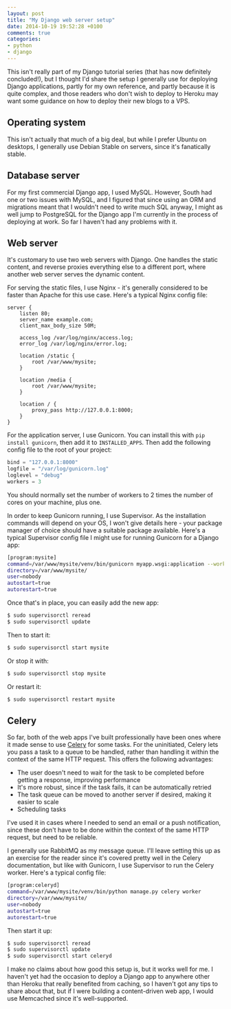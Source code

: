 ```yaml
---
layout: post
title: "My Django web server setup"
date: 2014-10-19 19:52:28 +0100
comments: true
categories: 
- python
- django
---
```


This isn't really part of my Django tutorial series (that has now definitely concluded!), but I thought I'd share the setup I generally use for deploying Django applications, partly for my own reference, and partly because it is quite complex, and those readers who don't wish to deploy to Heroku may want some guidance on how to deploy their new blogs to a VPS.

Operating system
----------------

This isn't actually that much of a big deal, but while I prefer Ubuntu on desktops, I generally use Debian Stable on servers, since it's fanatically stable.

Database server
---------------

For my first commercial Django app, I used MySQL. However, South had one or two issues with MySQL, and I figured that since using an ORM and migrations meant that I wouldn't need to write much SQL anyway, I might as well jump to PostgreSQL for the Django app I'm currently in the process of deploying at work. So far I haven't had any problems with it.

Web server
----------

It's customary to use two web servers with Django. One handles the static content, and reverse proxies everything else to a different port, where another web server serves the dynamic content.

For serving the static files, I use Nginx - it's generally considered to be faster than Apache for this use case. Here's a typical Nginx config file:

```nginx
server {
    listen 80;
    server_name example.com;
    client_max_body_size 50M;

    access_log /var/log/nginx/access.log;
    error_log /var/log/nginx/error.log;

    location /static {
        root /var/www/mysite;
    }

    location /media {
        root /var/www/mysite;
    }

    location / {
        proxy_pass http://127.0.0.1:8000;
    }
}
```

For the application server, I use Gunicorn. You can install this with `pip install gunicorn`, then add it to `INSTALLED_APPS`. Then add the following config file to the root of your project:

```python
bind = "127.0.0.1:8000"
logfile = "/var/log/gunicorn.log"
loglevel = "debug"
workers = 3
```

You should normally set the number of workers to 2 times the number of cores on your machine, plus one.

In order to keep Gunicorn running, I use Supervisor. As the installation commands will depend on your OS, I won't give details here - your package manager of choice should have a suitable package available. Here's a typical Supervisor config file I might use for running Gunicorn for a Django app:

```bash
[program:mysite]
command=/var/www/mysite/venv/bin/gunicorn myapp.wsgi:application --workers=3
directory=/var/www/mysite/
user=nobody
autostart=true
autorestart=true
```

Once that's in place, you can easily add the new app:

```bash
$ sudo supervisorctl reread
$ sudo supervisorctl update
```

Then to start it:

```bash
$ sudo supervisorctl start mysite
```

Or stop it with:

```bash
$ sudo supervisorctl stop mysite
```

Or restart it:

```bash
$ sudo supervisorctl restart mysite
```

Celery
------

So far, both of the web apps I've built professionally have been ones where it made sense to use [Celery](http://www.celeryproject.org/) for some tasks. For the uninitiated, Celery lets you pass a task to a queue to be handled, rather than handling it within the context of the same HTTP request. This offers the following advantages:

* The user doesn't need to wait for the task to be completed before getting a response, improving performance
* It's more robust, since if the task fails, it can be automatically retried
* The task queue can be moved to another server if desired, making it easier to scale
* Scheduling tasks

I've used it in cases where I needed to send an email or a push notification, since these don't have to be done within the context of the same HTTP request, but need to be reliable.

I generally use RabbitMQ as my message queue. I'll leave setting this up as an exercise for the reader since it's covered pretty well in the Celery documentation, but like with Gunicorn, I use Supervisor to run the Celery worker. Here's a typical config file:

```bash
[program:celeryd]
command=/var/www/mysite/venv/bin/python manage.py celery worker
directory=/var/www/mysite/
user=nobody
autostart=true
autorestart=true
```

Then start it up:

```bash
$ sudo supervisorctl reread
$ sudo supervisorctl update
$ sudo supervisorctl start celeryd
```

I make no claims about how good this setup is, but it works well for me. I haven't yet had the occasion to deploy a Django app to anywhere other than Heroku that really benefited from caching, so I haven't got any tips to share about that, but if I were building a content-driven web app, I would use Memcached since it's well-supported.
